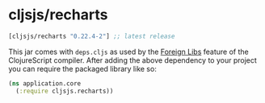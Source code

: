 # cljsjs/recharts

[](dependency)
```clojure
[cljsjs/recharts "0.22.4-2"] ;; latest release
```
[](/dependency)

This jar comes with `deps.cljs` as used by the [Foreign Libs][flibs] feature
of the ClojureScript compiler. After adding the above dependency to your project
you can require the packaged library like so:

```clojure
(ns application.core
  (:require cljsjs.recharts))
```

[flibs]: https://clojurescript.org/reference/packaging-foreign-deps
